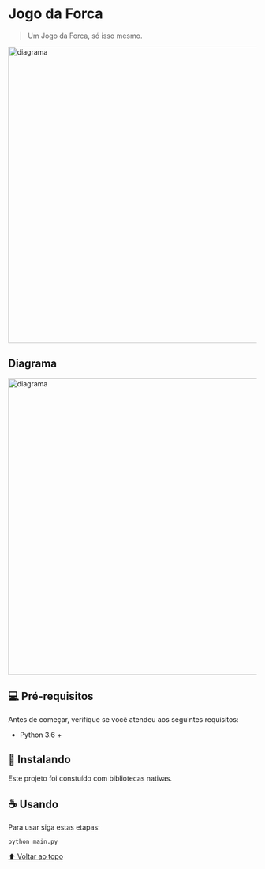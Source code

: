 # Jogo da Forca

> Um Jogo da Forca, só isso mesmo.

<img src="https://user-images.githubusercontent.com/92966154/141889480-b8386dc3-f2a3-4db8-80cb-9d72cf45d9ea.png" alt="diagrama" width="600">

## Diagrama

<img src="https://user-images.githubusercontent.com/92966154/142063792-f6a916e7-a684-471d-a6dd-4ee090f93356.png" alt="diagrama" width="600">

## 💻 Pré-requisitos

Antes de começar, verifique se você atendeu aos seguintes requisitos:
* Python 3.6 +

## 🚀 Instalando

Este projeto foi constuído com bibliotecas nativas.

## ☕ Usando 

Para usar siga estas etapas:

```
python main.py
```

[⬆ Voltar ao topo](#nome-do-projeto)<br>
